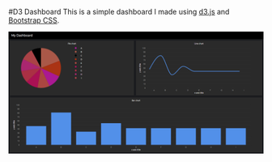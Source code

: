 #D3 Dashboard
This is a simple dashboard I made using [d3.js](https://d3js.org/) and [Bootstrap CSS](https://getbootstrap.com/).

<img src="preview.png"/>